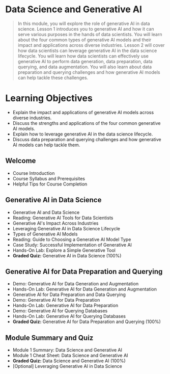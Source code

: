 # Data Science and Generative AI
> In this module, you will explore the role of generative AI in data science. Lesson 1 introduces you to generative AI and how it can serve various purposes in the hands of data scientists. You will learn about the four common types of generative AI models and their impact and applications across diverse industries. Lesson 2 will cover how data scientists can leverage generative AI in the data science lifecycle. You will learn how data scientists can effectively use generative AI to perform data generation, data preparation, data querying, and data augmentation. You will also learn about data preparation and querying challenges and how generative AI models can help tackle these challenges.

# Learning Objectives
- Explain the impact and applications of generative AI models across diverse industries.
- Discuss the strengths and applications of the four common generative AI models.
- Explain how to leverage generative AI in the data science lifecycle.
- Discuss data preparation and querying challenges and how generative AI models can help tackle them.
## Welcome
- Course Introduction
- Course Syllabus and Prerequisites
- Helpful Tips for Course Completion
## Generative AI in Data Science
- Generative AI and Data Science
- Reading: Generative AI Tools for Data Scientists
- Generative AI's Impact Across Industries
- Leveraging Generative AI in Data Science Lifecycle
- Types of Generative AI Models
- Reading: Guide to Choosing a Generative AI Model Type
- Case Study: Successful Implementation of Generative AI
- Hands-On Lab: Explore a Simple Generative Tool
- **Graded Quiz:** Generative AI in Data Science (100%)
## Generative AI for Data Preparation and Querying
- Demo: Generative AI for Data Generation and Augmentation
- Hands-On Lab: Generative AI for Data Generation and Augmentation
- Generative AI for Data Preparation and Data Querying
- Demo: Generative AI for Data Preparation
- Hands-On Lab: Generative AI for Data Preparation
- Demo: Generative AI for Querying Databases
- Hands-On Lab: Generative AI for Querying Databases
- **Graded Quiz:** Generative AI for Data Preparation and Querying (100%)
## Module Summary and Quiz
- Module 1 Summary: Data Science and Generative AI
- Module 1 Cheat Sheet: Data Science and Generative AI
- **Graded Quiz:** Data Science and Generative AI (100%)
- [Optional] Leveraging Generative AI in Data Science
